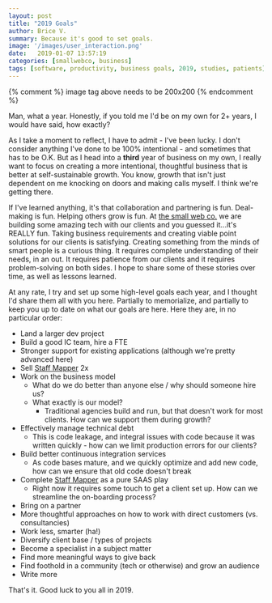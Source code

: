 ```yaml
---
layout: post
title: "2019 Goals"
author: Brice V.
summary: Because it's good to set goals.
image: '/images/user_interaction.png'
date:   2019-01-07 13:57:19
categories: [smallwebco, business]
tags: [software, productivity, business goals, 2019, studies, patients]
---
```

{% comment %}
	image tag above needs to be 200x200
{% endcomment %}

Man, what a year. Honestly, if you told me I'd be on my own for 2+ years, I would have said, how exactly?

As I take a moment to reflect, I have to admit - I've been lucky. I don't consider anything I've done to be 100% intentional - and sometimes that has to be O.K. But as I head into a **third** year of business on my own, I really want to focus on creating a more intentional, thoughtful business that is better at self-sustainable growth. You know, growth that isn't just dependent on me knocking on doors and making calls myself. I think we're getting there.

If I've learned anything, it's that collaboration and partnering is fun. Deal-making is fun. Helping others grow is fun. At [the small web co.](https://thesmallweb.co) we are building some amazing tech with our clients and you guessed it...it's REALLY fun. Taking business requirements and creating viable point solutions for our clients is satisfying. Creating something from the minds of smart people is a curious thing. It requires complete understanding of their needs, in an out. It requires patience from our clients and it requires problem-solving on both sides. I hope to share some of these stories over time, as well as lessons learned. 

At any rate, I try and set up some high-level goals each year, and I thought I'd share them all with you here. Partially to memorialize, and partially to keep you up to date on what our goals are here. Here they are, in no particular order:

- Land a larger dev project
- Build a good IC team, hire a FTE
- Stronger support for existing applications (although we're pretty advanced here)
- Sell [Staff Mapper](https://staffmapper.com) 2x
- Work on the business model
	- What do we do better than anyone else / why should someone hire us?
	- What exactly is our model? 
		- Traditional agencies build and run, but that doesn't work for most clients. How can we support them during growth?
- Effectively manage technical debt
	- This is code leakage, and integral issues with code because it was written quickly - how can we limit production errors for our clients?
- Build better continuous integration services
	- As code bases mature, and we quickly optimize and add new code, how can we ensure that old code doesn't break
- Complete [Staff Mapper](https://staffmapper.com) as a pure SAAS play
	- Right now it requires some touch to get a client set up. How can we streamline the on-boarding process?
- Bring on a partner
- More thoughtful approaches on how to work with direct customers (vs. consultancies)
- Work less, smarter (ha!)
- Diversify client base / types of projects
- Become a specialist in a subject matter
- Find more meaningful ways to give back
- Find foothold in a community (tech or otherwise) and grow an audience
- Write more

That's it. Good luck to you all in 2019.

